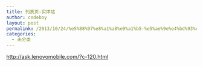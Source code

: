 ```yaml
---
title: 列表页-实体站
author: codeboy
layout: post
permalink: /2013/10/24/%e5%88%97%e8%a1%a8%e9%a1%b5-%e5%ae%9e%e4%bd%93%e7%ab%99/
categories:
  - 未分类
---
```

<a href="http://ask.lenovomobile.com/?c-120.html" target="_blank">http://ask.lenovomobile.com/?c-120.html</a>